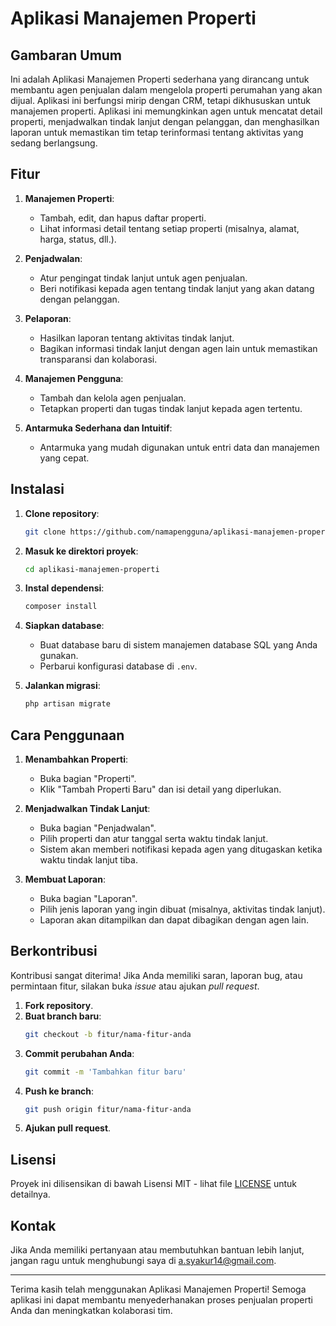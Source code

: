 # Aplikasi Manajemen Properti

## Gambaran Umum

Ini adalah Aplikasi Manajemen Properti sederhana yang dirancang untuk membantu agen penjualan dalam mengelola properti perumahan yang akan dijual. Aplikasi ini berfungsi mirip dengan CRM, tetapi dikhususkan untuk manajemen properti. Aplikasi ini memungkinkan agen untuk mencatat detail properti, menjadwalkan tindak lanjut dengan pelanggan, dan menghasilkan laporan untuk memastikan tim tetap terinformasi tentang aktivitas yang sedang berlangsung.

## Fitur

1. **Manajemen Properti**:
   - Tambah, edit, dan hapus daftar properti.
   - Lihat informasi detail tentang setiap properti (misalnya, alamat, harga, status, dll.).

2. **Penjadwalan**:
   - Atur pengingat tindak lanjut untuk agen penjualan.
   - Beri notifikasi kepada agen tentang tindak lanjut yang akan datang dengan pelanggan.

3. **Pelaporan**:
   - Hasilkan laporan tentang aktivitas tindak lanjut.
   - Bagikan informasi tindak lanjut dengan agen lain untuk memastikan transparansi dan kolaborasi.

4. **Manajemen Pengguna**:
   - Tambah dan kelola agen penjualan.
   - Tetapkan properti dan tugas tindak lanjut kepada agen tertentu.

5. **Antarmuka Sederhana dan Intuitif**:
   - Antarmuka yang mudah digunakan untuk entri data dan manajemen yang cepat.

## Instalasi

1. **Clone repository**:
   ```bash
   git clone https://github.com/namapengguna/aplikasi-manajemen-properti.git
   ```

2. **Masuk ke direktori proyek**:
   ```bash
   cd aplikasi-manajemen-properti
   ```

3. **Instal dependensi**:
   ```bash
   composer install
   ```

4. **Siapkan database**:
   - Buat database baru di sistem manajemen database SQL yang Anda gunakan.
   - Perbarui konfigurasi database di `.env`.

5. **Jalankan migrasi**:
   ```bash
   php artisan migrate
   ```

## Cara Penggunaan

1. **Menambahkan Properti**:
   - Buka bagian "Properti".
   - Klik "Tambah Properti Baru" dan isi detail yang diperlukan.

2. **Menjadwalkan Tindak Lanjut**:
   - Buka bagian "Penjadwalan".
   - Pilih properti dan atur tanggal serta waktu tindak lanjut.
   - Sistem akan memberi notifikasi kepada agen yang ditugaskan ketika waktu tindak lanjut tiba.

3. **Membuat Laporan**:
   - Buka bagian "Laporan".
   - Pilih jenis laporan yang ingin dibuat (misalnya, aktivitas tindak lanjut).
   - Laporan akan ditampilkan dan dapat dibagikan dengan agen lain.

## Berkontribusi

Kontribusi sangat diterima! Jika Anda memiliki saran, laporan bug, atau permintaan fitur, silakan buka _issue_ atau ajukan _pull request_.

1. **Fork repository**.
2. **Buat branch baru**:
   ```bash
   git checkout -b fitur/nama-fitur-anda
   ```
3. **Commit perubahan Anda**:
   ```bash
   git commit -m 'Tambahkan fitur baru'
   ```
4. **Push ke branch**:
   ```bash
   git push origin fitur/nama-fitur-anda
   ```
5. **Ajukan pull request**.

## Lisensi

Proyek ini dilisensikan di bawah Lisensi MIT - lihat file [LICENSE](LICENSE) untuk detailnya.

## Kontak

Jika Anda memiliki pertanyaan atau membutuhkan bantuan lebih lanjut, jangan ragu untuk menghubungi saya di [a.syakur14@gmail.com](mailto:a.syakur14@gmail.com).

---

Terima kasih telah menggunakan Aplikasi Manajemen Properti! Semoga aplikasi ini dapat membantu menyederhanakan proses penjualan properti Anda dan meningkatkan kolaborasi tim.
